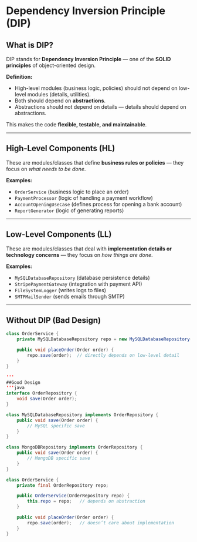 # Dependency Inversion Principle (DIP)

## What is DIP?
DIP stands for **Dependency Inversion Principle** — one of the **SOLID principles** of object-oriented design.  

**Definition:**  
- High-level modules (business logic, policies) should not depend on low-level modules (details, utilities).  
- Both should depend on **abstractions**.  
- Abstractions should not depend on details — details should depend on abstractions.  

This makes the code **flexible, testable, and maintainable**.

---

## High-Level Components (HL)
These are modules/classes that define **business rules or policies** — they focus on *what needs to be done*.  

**Examples:**
- `OrderService` (business logic to place an order)
- `PaymentProcessor` (logic of handling a payment workflow)
- `AccountOpeningUseCase` (defines process for opening a bank account)
- `ReportGenerator` (logic of generating reports)

---

## Low-Level Components (LL)
These are modules/classes that deal with **implementation details or technology concerns** — they focus on *how things are done*.  

**Examples:**
- `MySQLDatabaseRepository` (database persistence details)
- `StripePaymentGateway` (integration with payment API)
- `FileSystemLogger` (writes logs to files)
- `SMTPMailSender` (sends emails through SMTP)

---

## Without DIP (Bad Design)

```java
class OrderService {
    private MySQLDatabaseRepository repo = new MySQLDatabaseRepository(); // tightly coupled

    public void placeOrder(Order order) {
        repo.save(order);  // directly depends on low-level detail
    }
}

'''
##Good Design
'''java
interface OrderRepository {
    void save(Order order);
}

class MySQLDatabaseRepository implements OrderRepository {
    public void save(Order order) {
        // MySQL specific save
    }
}

class MongoDBRepository implements OrderRepository {
    public void save(Order order) {
        // MongoDB specific save
    }
}

class OrderService {
    private final OrderRepository repo;

    public OrderService(OrderRepository repo) {
        this.repo = repo;   // depends on abstraction
    }

    public void placeOrder(Order order) {
        repo.save(order);   // doesn’t care about implementation
    }
}
